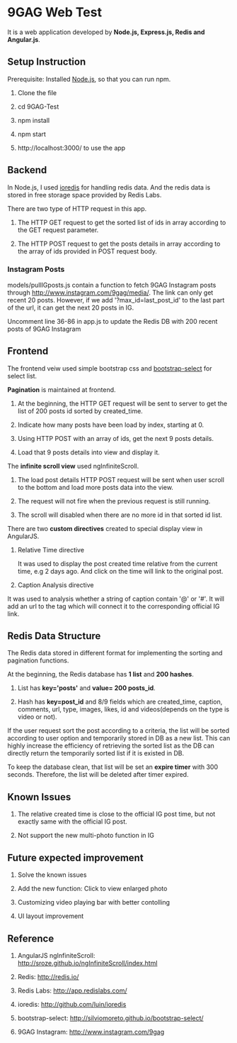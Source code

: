 # 9GAG Web Test
It is a web application developed by **Node.js, Express.js, Redis and Angular.js**.

## Setup Instruction

Prerequisite: Installed [Node.js](https://nodejs.org/en/download/), so that you can run npm. 

1. Clone the file

2. cd 9GAG-Test

3. npm install

4. npm start

5. http://localhost:3000/ to use the app

## Backend
In Node.js, I used [ioredis](https://github.com/luin/ioredis) for handling redis data.
And the redis data is stored in free storage space provided by Redis Labs.

There are two type of HTTP request in this app.

1. The HTTP GET request to get the sorted list of ids in array according to the GET request parameter.

2. The HTTP POST request to get the posts details in array according to the array of ids provided in POST request body.

### Instagram Posts
models/pullIGposts.js contain a function to fetch 9GAG Instagram posts through http://www.instagram.com/9gag/media/. The link can only get recent 20 posts. However, if we add '?max_id=last_post_id' to the last part of the url, it can get the next 20 posts in IG. 

Uncomment line 36-86 in app.js to update the Redis DB with 200 recent posts of 9GAG Instagram

## Frontend
The frontend veiw used simple bootstrap css and [bootstrap-select](https://silviomoreto.github.io/bootstrap-select/) for select list.

**Pagination** is maintained at frontend.

1. At the beginning, the HTTP GET request will be sent to server to get the list of 200 posts id sorted by created_time.

2. Indicate how many posts have been load by index, starting at 0.

3. Using HTTP POST with an array of ids, get the next 9 posts details.

4. Load that 9 posts details into view and display it.

The **infinite scroll view** used ngInfiniteScroll.

1. The load post details HTTP POST request will be sent when user scroll to the bottom and load more posts data into the view.

2. The request will not fire when the previous request is still running.

3. The scroll will disabled when there are no more id in that sorted id list.

There are two **custom directives** created to special display view in AngularJS.

1. Relative Time directive
   
   It was used to display the post created time relative from the current time, e.g 2 days ago. And click on the time will link to the original post.
   
2. Caption Analysis directive

  It was used to analysis whether a string of caption contain '@' or '#'. It will add an url to the tag which will connect it to the corresponding official IG link. 

## Redis Data Structure
The Redis data stored in different format for implementing the sorting and pagination functions.

At the beginning, the Redis database has **1 list** and **200 hashes**.

1. List has **key='posts'** and **value= 200 posts_id**.

2. Hash has **key=post_id** and 8/9 fields which are created_time, caption, comments, url, type, images, likes, id and videos(depends on the type is video or not).

If the user request sort the post according to a criteria, the list will be sorted according to user option and temporarily stored in DB as a new list. This can highly increase the efficiency of retrieving the sorted list as the DB can directly return the temporarily sorted list if it is existed in DB.

To keep the database clean, that list will be set an **expire timer** with 300 seconds. Therefore, the list will be deleted after timer expired.

## Known Issues

1. The relative created time is close to the official IG post time, but not exactly same with the official IG post.

2. Not support the new multi-photo function in IG

## Future expected improvement

1. Solve the known issues

2. Add the new function: Click to view enlarged photo

3. Customizing video playing bar with better contolling

4. UI layout improvement

## Reference

1. AngularJS ngInfiniteScroll: http://sroze.github.io/ngInfiniteScroll/index.html

2. Redis: http://redis.io/

3. Redis Labs: http://app.redislabs.com/

4. ioredis: http://github.com/luin/ioredis

5. bootstrap-select: http://silviomoreto.github.io/bootstrap-select/

6. 9GAG Instagram: http://www.instagram.com/9gag

